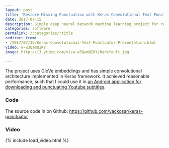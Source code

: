 ```yaml
---
layout: post
title: "Restore Missing Punctuation with Keras Convolutional Text Punctuator"
date: 2017-07-15
description: Simple deep neural network machine learning project for restoring punctuation in a text.
categories: software
permalink: /:categories/:title
redirect_from:
- /2017/07/15/Keras-Convolutional-Text-Punctuator-Presentation.html
video: w-w3QamQIKY
image: http://i3.ytimg.com/vi/w-w3QamQIKY/hqdefault.jpg
  
---
```


The project uses GloVe embeddings and has simple convolutional architecture implemented in Keras framework.
It achieved reasonable performance, such that I could use it in [an Android application for downloading and punctuating Youtube subtitles](http://vaclavkosar.com/2017/05/28/Youtube-Reader-Neural-Network-Android-App.html).

### Code
The source code in on Github: https://github.com/vackosar/keras-punctuator

### Video

{% include load_video.html %}
